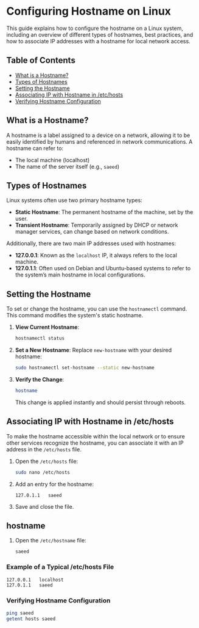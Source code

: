 # Configuring Hostname on Linux

This guide explains how to configure the hostname on a Linux system, including an overview of different types of hostnames, best practices, and how to associate IP addresses with a hostname for local network access.

## Table of Contents
- [What is a Hostname?](#what-is-a-hostname)
- [Types of Hostnames](#types-of-hostnames)
- [Setting the Hostname](#setting-the-hostname)
- [Associating IP with Hostname in /etc/hosts](#associating-ip-with-hostname-in-etchosts)
- [Verifying Hostname Configuration](#verifying-hostname-configuration)

## What is a Hostname?

A hostname is a label assigned to a device on a network, allowing it to be easily identified by humans and referenced in network communications. A hostname can refer to:
- The local machine (localhost)
- The name of the server itself (e.g., `saeed`)

## Types of Hostnames

Linux systems often use two primary hostname types:
- **Static Hostname**: The permanent hostname of the machine, set by the user.
- **Transient Hostname**: Temporarily assigned by DHCP or network manager services, can change based on network conditions.

Additionally, there are two main IP addresses used with hostnames:
- **127.0.0.1**: Known as the `localhost` IP, it always refers to the local machine.
- **127.0.1.1**: Often used on Debian and Ubuntu-based systems to refer to the system’s main hostname in local configurations. 

## Setting the Hostname

To set or change the hostname, you can use the `hostnamectl` command. This command modifies the system's static hostname.

1. **View Current Hostname**:
    ```bash
    hostnamectl status
    ```

2. **Set a New Hostname**:
    Replace `new-hostname` with your desired hostname:
    ```bash
    sudo hostnamectl set-hostname --static new-hostname
    ```

3. **Verify the Change**:
    ```bash
    hostname
    ```

   This change is applied instantly and should persist through reboots.

## Associating IP with Hostname in /etc/hosts

To make the hostname accessible within the local network or to ensure other services recognize the hostname, you can associate it with an IP address in the `/etc/hosts` file.

1. Open the `/etc/hosts` file:
    ```bash
    sudo nano /etc/hosts
    ```

2. Add an entry for the hostname:
    ```plaintext
    127.0.1.1   saeed
    ```

3. Save and close the file.

## hostname
1. Open the `/etc/hostname` file:
    ```
    saeed
    ```
### Example of a Typical /etc/hosts File

```plaintext
127.0.0.1   localhost
127.0.1.1   saeed
```

### Verifying Hostname Configuration
```bash
ping saeed
getent hosts saeed
```

